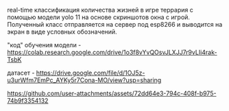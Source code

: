 real-time классификация количества жизней в игре террария c помощью модели yolo 11 на основе скриншотов окна с игрой. 
Полученный класс отправляется на сервер под esp8266 и выводится на экран в виде условных обозначений. 

"код" обучения модели - https://colab.research.google.com/drive/1o3f8vYvQOsvJLXJJ7r9vLIi4rak-TsbK 

датасет - https://drive.google.com/file/d/1OJ5z-u3urWfm7EmPc_AYKy5r7Cona-MO/view?usp=sharing

https://github.com/user-attachments/assets/72dd64e3-794c-408f-b975-74b9f3354132

